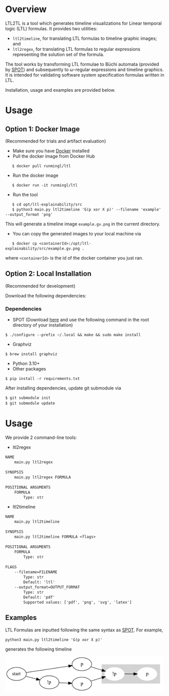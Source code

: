 # Overview

LTL2TL is a tool which generates timeline visualizations for Linear temporal logic (LTL) formulas. It provides two utilities:
- `ltl2timeline`, for translating LTL formulas to timeline graphic images; and
- `ltl2regex`, for translating LTL formulas to regular expressions representing the solution set of the formula.

The tool works by transforming LTL formulae to Büchi automata (provided by [SPOT](https://spot.lre.epita.fr/)) and subsequently to $\omega$-regular expressions and timeline graphics. It is intended for validating software system specification formulas written in LTL.

Installation, usage and examples are provided below.

# Usage
## Option 1: Docker Image
 (Recommended for trials and artifact evaluation)

 - Make sure you have [Docker](https://docs.docker.com/get-docker/) installed
 - Pull the docker image from Docker Hub
 ```
    $ docker pull runmingl/ltl
 ```
- Run the docker image
 ```
    $ docker run -it runmingl/ltl
 ```
- Run the tool
 ```
    $ cd opt/ltl-explainability/src
    $ python3 main.py ltl2timeline 'G(p xor X p)' --filename 'example' --output_format 'png'
 ```
 This will generate a timeline image `example.gv.png` in the current directory.

 - You can copy the generated images to your local machine via
 ```
    $ docker cp <containerId>:/opt/ltl-explainability/src/example.gv.png .
 ```
 where `<containerId>` is the id of the docker container you just ran.

## Option 2: Local Installation
(Recommended for development)

Download the following dependencies:
### Dependencies
- SPOT (Download [here](https://spot.lre.epita.fr/install.html) and use the following command in the root directory of your installation)
```
$ ./configure --prefix ~/.local && make && sudo make install
```
- Graphviz
```
$ brew install graphviz
```
- Python 3.10+
- Other packages
```
$ pip install -r requirements.txt
```

After installing dependencies, update git submodule via
```bash
$ git submodule init
$ git submodule update
```

# Usage
We provide 2 command-line tools:
- ltl2regex
```
NAME
    main.py ltl2regex

SYNOPSIS
    main.py ltl2regex FORMULA

POSITIONAL ARGUMENTS
    FORMULA
        Type: str
```
- ltl2timeline
```
NAME
    main.py ltl2timeline

SYNOPSIS
    main.py ltl2timeline FORMULA <flags>

POSITIONAL ARGUMENTS
    FORMULA
        Type: str

FLAGS
    --filename=FILENAME
        Type: str
        Default: 'ltl'
    --output_format=OUTPUT_FORMAT
        Type: str
        Default: 'pdf'
        Supported values: ['pdf', 'png', 'svg', 'latex']
```

## Examples
LTL Formulas are inputted following the same syntax as [SPOT](https://spot.lre.epita.fr/app/). For example,

```
python3 main.py ltl2timeline 'G(p xor X p)'
```
generates the following timeline

![timeline](paper/examples/ex2/ex2.png)
